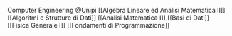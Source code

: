 Computer Engineering @Unipi 
[[Algebra Lineare ed Analisi Matematica II]]
[[Algoritmi e Strutture di Dati]]
[[Analisi Matematica I]]
[[Basi di Dati]]
[[Fisica Generale I]]
[[Fondamenti di Programmazione]]